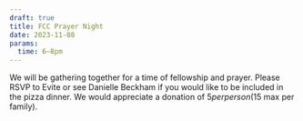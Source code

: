 ```yaml
---
draft: true
title: FCC Prayer Night
date: 2023-11-08
params:
  time: 6–8pm
---
```

We will be gathering together for a time of fellowship and prayer. Please RSVP to Evite or see Danielle Beckham if you would like to be included in the pizza dinner. We would appreciate a donation of $5 per person ($15 max per family).
